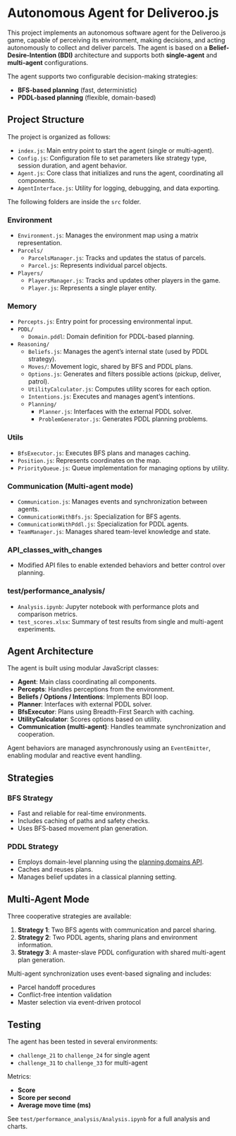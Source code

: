 # Autonomous Agent for Deliveroo.js

This project implements an autonomous software agent for the Deliveroo.js game, capable of perceiving its environment, making decisions, and acting autonomously to collect and deliver parcels. The agent is based on a **Belief-Desire-Intention (BDI)** architecture and supports both **single-agent** and **multi-agent** configurations.

The agent supports two configurable decision-making strategies:

- **BFS-based planning** (fast, deterministic)
- **PDDL-based planning** (flexible, domain-based)

## Project Structure

The project is organized as follows:

- `index.js`: Main entry point to start the agent (single or multi-agent).
- `Config.js`: Configuration file to set parameters like strategy type, session duration, and agent behavior.
- `Agent.js`: Core class that initializes and runs the agent, coordinating all components.
- `AgentInterface.js`: Utility for logging, debugging, and data exporting.

The following folders are inside the `src` folder.
### Environment

- `Environment.js`: Manages the environment map using a matrix representation.
- `Parcels/`
  - `ParcelsManager.js`: Tracks and updates the status of parcels.
  - `Parcel.js`: Represents individual parcel objects.
- `Players/`
  - `PlayersManager.js`: Tracks and updates other players in the game.
  - `Player.js`: Represents a single player entity.

### Memory

- `Percepts.js`: Entry point for processing environmental input.
- `PDDL/`
  - `Domain.pddl`: Domain definition for PDDL-based planning.
- `Reasoning/`
  - `Beliefs.js`: Manages the agent’s internal state (used by PDDL strategy).
  - `Moves/`: Movement logic, shared by BFS and PDDL plans.
  - `Options.js`: Generates and filters possible actions (pickup, deliver, patrol).
  - `UtilityCalculator.js`: Computes utility scores for each option.
  - `Intentions.js`: Executes and manages agent’s intentions.
  - `Planning/`
    - `Planner.js`: Interfaces with the external PDDL solver.
    - `ProblemGenerator.js`: Generates PDDL planning problems.

### Utils

- `BfsExecutor.js`: Executes BFS plans and manages caching.
- `Position.js`: Represents coordinates on the map.
- `PriorityQueue.js`: Queue implementation for managing options by utility.

### Communication (Multi-agent mode)

- `Communication.js`: Manages events and synchronization between agents.
- `CommunicationWithBfs.js`: Specialization for BFS agents.
- `CommunicationWithPddl.js`: Specialization for PDDL agents.
- `TeamManager.js`: Manages shared team-level knowledge and state.

### API_classes_with_changes

- Modified API files to enable extended behaviors and better control over planning.

### test/performance_analysis/

- `Analysis.ipynb`: Jupyter notebook with performance plots and comparison metrics.
- `test_scores.xlsx`: Summary of test results from single and multi-agent experiments.


## Agent Architecture

The agent is built using modular JavaScript classes:

- **Agent**: Main class coordinating all components.
- **Percepts**: Handles perceptions from the environment.
- **Beliefs / Options / Intentions**: Implements BDI loop.
- **Planner**: Interfaces with external PDDL solver.
- **BfsExecutor**: Plans using Breadth-First Search with caching.
- **UtilityCalculator**: Scores options based on utility.
- **Communication (multi-agent)**: Handles teammate synchronization and cooperation.

Agent behaviors are managed asynchronously using an `EventEmitter`, enabling modular and reactive event handling.

## Strategies

### BFS Strategy
- Fast and reliable for real-time environments.
- Includes caching of paths and safety checks.
- Uses BFS-based movement plan generation.

### PDDL Strategy

- Employs domain-level planning using the [planning.domains API](https://solver.planning.domains).
- Caches and reuses plans.
- Manages belief updates in a classical planning setting.

## Multi-Agent Mode

Three cooperative strategies are available:

1. **Strategy 1**: Two BFS agents with communication and parcel sharing.
2. **Strategy 2**: Two PDDL agents, sharing plans and environment information.
3. **Strategy 3**: A master-slave PDDL configuration with shared multi-agent plan generation.

Multi-agent synchronization uses event-based signaling and includes:
- Parcel handoff procedures
- Conflict-free intention validation
- Master selection via event-driven protocol

## Testing

The agent has been tested in several environments:
- `challenge_21` to `challenge_24` for single agent
- `challenge_31` to `challenge_33` for multi-agent

Metrics:
- **Score**
- **Score per second**
- **Average move time (ms)**

See `test/performance_analysis/Analysis.ipynb` for a full analysis and charts.

